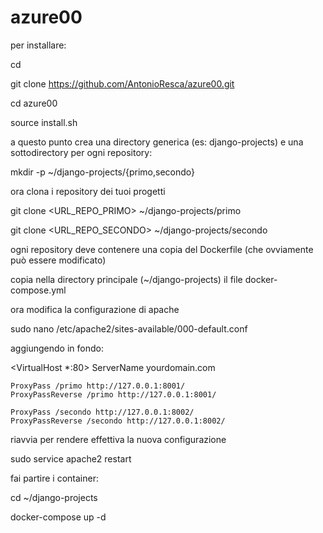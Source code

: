 # azure00


per installare:

cd

git clone https://github.com/AntonioResca/azure00.git

cd azure00

source install.sh

a questo punto crea una directory generica (es: django-projects) e una sottodirectory per ogni repository:

mkdir -p ~/django-projects/{primo,secondo}

ora clona i repository dei tuoi progetti

git clone <URL_REPO_PRIMO> ~/django-projects/primo

git clone <URL_REPO_SECONDO> ~/django-projects/secondo

ogni repository deve contenere una copia del Dockerfile (che ovviamente può essere modificato)

copia nella directory principale (~/django-projects) il file docker-compose.yml

ora modifica la configurazione di apache

sudo nano /etc/apache2/sites-available/000-default.conf

aggiungendo in fondo:

<VirtualHost *:80>
    ServerName yourdomain.com

    ProxyPass /primo http://127.0.0.1:8001/
    ProxyPassReverse /primo http://127.0.0.1:8001/

    ProxyPass /secondo http://127.0.0.1:8002/
    ProxyPassReverse /secondo http://127.0.0.1:8002/
</VirtualHost>

riavvia per rendere effettiva la nuova configurazione

sudo service apache2 restart

fai partire i container:

cd ~/django-projects

docker-compose up -d
